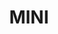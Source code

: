 ---
title: MINI
crosslinks:
- youtubefactsbot
- u_imguralbumbot
- MechanicAdvice
- tmsbmeta
- Justrolledintotheshop
- Miata
- youtubot
- metric_units
- subaru
- anti_gif_bot
- bestof
- DiWHY
- AutoDetailing
- rawdenim
- Roadcam
- plastidip
- MinionHate
- Suomi
- ifitfits
- pics
---
